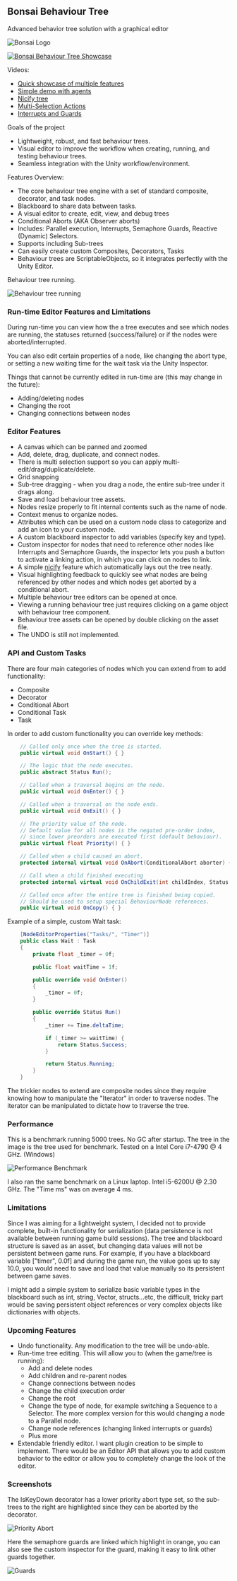 ## Bonsai Behaviour Tree
Advanced behavior tree solution with a graphical editor

![Bonsai Logo](http://i.imgur.com/rq9Tfja.png)

[![Bonsai Behaviour Tree Showcase](https://i.imgur.com/Cuddqco.png)](https://www.youtube.com/watch?v=BL6TUJwAFWg)

Videos:
- [Quick showcase of multiple features](https://twitter.com/i/status/866473174577401856)
- [Simple demo with agents](https://twitter.com/i/status/865356769572384776)
- [Nicify tree](https://twitter.com/i/status/855851944103092224)
- [Multi-Selection Actions](https://twitter.com/i/status/866830814234980352)
- [Interrupts and Guards](https://twitter.com/i/status/867516094537510912)


Goals of the project
- Lightweight, robust, and fast behaviour trees.
- Visual editor to improve the workflow when creating, running, and testing behaviour trees.
- Seamless integration with the Unity workflow/environment.

Features Overview:

- The core behaviour tree engine with a set of standard composite, decorator, and task nodes.
- Blackboard to share data between tasks.
- A visual editor to create, edit, view, and debug trees
- Conditional Aborts (AKA Observer aborts)
- Includes: Parallel execution, Interrupts, Semaphore Guards, Reactive (Dynamic) Selectors.
- Supports including Sub-trees
- Can easily create custom Composites, Decorators, Tasks
- Behaviour trees are ScriptableObjects, so it integrates perfectly with the Unity Editor.

Behaviour tree running.

![Behaviour tree running](http://i.imgur.com/aUe8neD.png)

### Run-time Editor Features and Limitations

During run-time you can view how the a tree executes and see which nodes are running, the statuses returned (success/failure) or if the nodes were aborted/interrupted.

You can also edit certain properties of a node, like changing the abort type, or setting a new waiting time for the wait task via the Unity Inspector.

Things that cannot be currently edited in run-time are (this may change in the future):
- Adding/deleting nodes
- Changing the root
- Changing connections between nodes

### Editor Features

- A canvas which can be panned and zoomed
- Add, delete, drag, duplicate, and connect nodes.
- There is multi selection support so you can apply multi-edit/drag/duplicate/delete.
- Grid snapping
- Sub-tree dragging - when you drag a node, the entire sub-tree under it drags along.
- Save and load behaviour tree assets.
- Nodes resize properly to fit internal contents such as the name of node.
- Context menus to organize nodes.
- Attributes which can be used on a custom node class to categorize and add an icon to your custom node.
- A custom blackboard inspector to add variables (specify key and type).
- Custom inspector for nodes that need to reference other nodes like Interrupts and Semaphore Guards, the inspector lets you push a button to activate a linking action, in which you can click on nodes to link.
- A simple [nicify](https://twitter.com/i/status/855851944103092224) feature which automatically lays out the tree neatly.
- Visual highlighting feedback to quickly see what nodes are being referenced by other nodes and which nodes get aborted by a conditional abort.
- Multiple behaviour tree editors can be opened at once.
- Viewing a running behaviour tree just requires clicking on a game object with behaviour tree component.
- Behaviour tree assets can be opened by double clicking on the asset file.
- The UNDO is still not implemented.

### API and Custom Tasks
There are four main categories of nodes which you can extend from to add functionality:

- Composite
- Decorator
- Conditional Abort
- Conditional Task
- Task

In order to add custom functionality you can override key methods:
```csharp
    // Called only once when the tree is started.
    public virtual void OnStart() { }

    // The logic that the node executes.
    public abstract Status Run();

    // Called when a traversal begins on the node.
    public virtual void OnEnter() { }

    // Called when a traversal on the node ends.
    public virtual void OnExit() { }

    // The priority value of the node.
    // Default value for all nodes is the negated pre-order index,
    // since lower preorders are executed first (default behaviour).
    public virtual float Priority() { }

    // Called when a child caused an abort.
    protected internal virtual void OnAbort(ConditionalAbort aborter) { }

    // Call when a child finished executing
    protected internal virtual void OnChildExit(int childIndex, Status childStatus) { }

    // Called once after the entire tree is finished being copied.
    // Should be used to setup special BehaviourNode references.
    public virtual void OnCopy() { }
```
Example of a simple, custom Wait task:
```csharp
    [NodeEditorProperties("Tasks/", "Timer")]
    public class Wait : Task
    {
        private float _timer = 0f;

        public float waitTime = 1f;

        public override void OnEnter()
        {
            _timer = 0f;
        }

        public override Status Run()
        {
            _timer += Time.deltaTime;

            if (_timer >= waitTime) {
                return Status.Success;
            }

            return Status.Running;
        }
    }
```
The trickier nodes to extend are composite nodes since they require knowing how to manipulate the "Iterator" in order to traverse nodes. The iterator can be manipulated to dictate how to traverse the tree.

### Performance

This is a benchmark running 5000 trees. No GC after startup. The tree in the image is the tree used for benchmark. Tested on a Intel Core i7-4790 @ 4 GHz. (Windows)

![Performance Benchmark](http://i.imgur.com/hm0yHM1.png)

I also ran the same benchmark on a Linux laptop. Intel i5-6200U @ 2.30 GHz. The "Time ms" was on average 4 ms.

### Limitations

Since I was aiming for a lightweight system, I decided not to provide complete, built-in functionality for serialization (data persistence is not available between running  game build sessions). The tree and blackboard structure is saved as an asset, but changing data values will not be persistent between game runs. For example, if you have a blackboard variable ["timer", 0.0f] and during the game run, the value goes up to say 10.0, you would need to save and load that value manually so its persistent between game saves.

I might add a simple system to serialize basic variable types in the blackboard such as int, string, Vector, structs...etc, the difficult, tricky part would be saving persistent object references or very complex objects like dictionaries with objects.

### Upcoming Features

- Undo functionality. Any modification to the tree will be undo-able.
- Run-time tree editing. This will allow you to (when the game/tree is running):
  - Add and delete nodes
  - Add children and re-parent nodes
  - Change connections between nodes
  - Change the child execution order
  - Change the root
  - Change the type of node, for example switching a Sequence to a Selector. The more complex version for this would changing a node to a Parallel node.
  - Change node references (changing linked interrupts or guards)
  - Plus more
- Extendable friendly editor. I want plugin creation to be simple to implement. There would be an Editor API that allows you to add custom behavior to the editor or allow you to completely change the look of the editor.

### Screenshots

The IsKeyDown decorator has a lower priority abort type set, so the sub-trees to the right are highlighted since they can be aborted by the decorator.

![Priority Abort](http://i.imgur.com/S7SVlja.png)

Here the semaphore guards are linked which highlight in orange, you can also see the custom inspector for the guard, making it easy to link other guards together.

![Guards](http://i.imgur.com/9w3f1PE.png)
